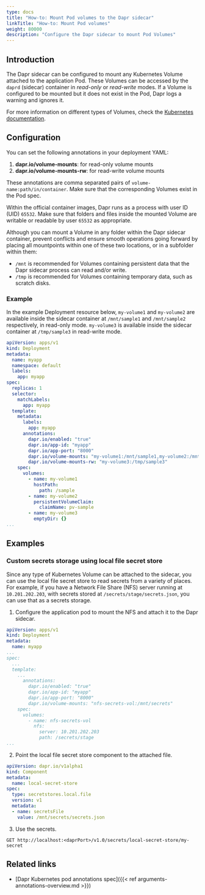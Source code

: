 ```yaml
---
type: docs
title: "How-to: Mount Pod volumes to the Dapr sidecar"
linkTitle: "How-to: Mount Pod volumes"
weight: 80000
description: "Configure the Dapr sidecar to mount Pod Volumes"
---
```


## Introduction

The Dapr sidecar can be configured to mount any Kubernetes Volume attached to the application Pod. These Volumes can be accessed by the `daprd` (sidecar) container in _read-only_ or _read-write_ modes. If a Volume is configured to be mounted but it does not exist in the Pod, Dapr logs a warning and ignores it.

For more information on different types of Volumes, check the [Kubernetes documentation](https://kubernetes.io/docs/concepts/storage/volumes/).

## Configuration

You can set the following annotations in your deployment YAML:

1. **dapr.io/volume-mounts**: for read-only volume mounts
1. **dapr.io/volume-mounts-rw**: for read-write volume mounts

These annotations are comma separated pairs of `volume-name:path/in/container`. Make sure that the corresponding Volumes exist in the Pod spec.

Within the official container images, Dapr runs as a process with user ID (UID) `65532`. Make sure that folders and files inside the mounted Volume are writable or readable by user `65532` as appropriate.

Although you can mount a Volume in any folder within the Dapr sidecar container, prevent conflicts and ensure smooth operations going forward by placing all mountpoints within one of these two locations, or in a subfolder within them:

- `/mnt` is recommended for Volumes containing persistent data that the Dapr sidecar process can read and/or write.
- `/tmp` is recommended for Volumes containing temporary data, such as scratch disks.

### Example

In the example Deployment resource below, `my-volume1` and `my-volume2` are available inside the sidecar container at `/mnt/sample1` and `/mnt/sample2` respectively, in read-only mode. `my-volume3` is available inside the sidecar container at `/tmp/sample3` in read-write mode.

```yaml
apiVersion: apps/v1
kind: Deployment
metadata:
  name: myapp
  namespace: default
  labels:
    app: myapp
spec:
  replicas: 1
  selector:
    matchLabels:
      app: myapp
  template:
    metadata:
      labels:
        app: myapp
      annotations:
        dapr.io/enabled: "true"
        dapr.io/app-id: "myapp"
        dapr.io/app-port: "8000"
        dapr.io/volume-mounts: "my-volume1:/mnt/sample1,my-volume2:/mnt/sample2"
        dapr.io/volume-mounts-rw: "my-volume3:/tmp/sample3"
    spec:
      volumes:
        - name: my-volume1
          hostPath:
            path: /sample
        - name: my-volume2
          persistentVolumeClaim:
            claimName: pv-sample
        - name: my-volume3
          emptyDir: {}
...
```

## Examples

### Custom secrets storage using local file secret store

Since any type of Kubernetes Volume can be attached to the sidecar, you can use the local file secret store to read secrets from a variety of places. For example, if you have a Network File Share (NFS) server running at `10.201.202.203`, with secrets stored at `/secrets/stage/secrets.json`, you can use that as a secrets storage.

1. Configure the application pod to mount the NFS and attach it to the Dapr sidecar.  
  
  ```yaml
  apiVersion: apps/v1
  kind: Deployment
  metadata:
    name: myapp
  ...
  spec:
    ...
    template:
      ...
        annotations:
          dapr.io/enabled: "true"
          dapr.io/app-id: "myapp"
          dapr.io/app-port: "8000"
          dapr.io/volume-mounts: "nfs-secrets-vol:/mnt/secrets"
      spec:
        volumes:
          - name: nfs-secrets-vol
            nfs:
              server: 10.201.202.203
              path: /secrets/stage
  ...
  ```

2. Point the local file secret store component to the attached file.  

  ```yaml
  apiVersion: dapr.io/v1alpha1
  kind: Component
  metadata:
    name: local-secret-store
  spec:
    type: secretstores.local.file
    version: v1
    metadata:
    - name: secretsFile
      value: /mnt/secrets/secrets.json
  ```
  
3. Use the secrets.  
  
  ```
  GET http://localhost:<daprPort>/v1.0/secrets/local-secret-store/my-secret
  ```

## Related links

- [Dapr Kubernetes pod annotations spec]({{< ref arguments-annotations-overview.md >}})
